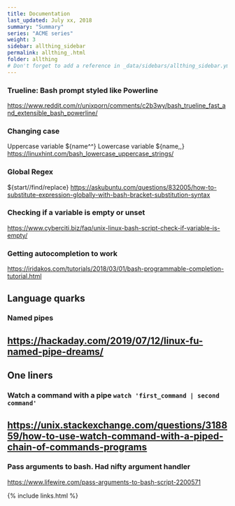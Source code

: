 ```yaml
---
title: Documentation 
last_updated: July xx, 2018
summary: "Summary"
series: "ACME series"
weight: 3
sidebar: allthing_sidebar
permalink: allthing_.html
folder: allthing
# Don't forget to add a reference in _data/sidebars/allthing_sidebar.yml and/or _data/topnav.yml 
---
```


### Trueline: Bash prompt styled like Powerline 
https://www.reddit.com/r/unixporn/comments/c2b3wy/bash_trueline_fast_and_extensible_bash_powerline/

### Changing case
Uppercase variable ${name^^}
Lowercase variable ${name,,}
https://linuxhint.com/bash_lowercase_uppercase_strings/

### Global Regex
${start//find/replace}
https://askubuntu.com/questions/832005/how-to-substitute-expression-globally-with-bash-bracket-substitution-syntax

### Checking if a variable is empty or unset
https://www.cyberciti.biz/faq/unix-linux-bash-script-check-if-variable-is-empty/

### Getting autocompletion to work 
https://iridakos.com/tutorials/2018/03/01/bash-programmable-completion-tutorial.html

## Language quarks
### Named pipes
https://hackaday.com/2019/07/12/linux-fu-named-pipe-dreams/
---

## One liners
### Watch a command with a pipe `watch 'first_command | second command'`
https://unix.stackexchange.com/questions/318859/how-to-use-watch-command-with-a-piped-chain-of-commands-programs
---

### Pass arguments to bash. Had nifty argument handler
https://www.lifewire.com/pass-arguments-to-bash-script-2200571

{% include links.html %}
